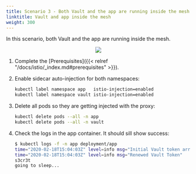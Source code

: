 ```yaml
---
title: Scenario 3 - Both Vault and the app are running inside the mesh
linktitle: Vault and app inside the mesh
weight: 300
---
```


In this scenario, both Vault and the app are running inside the mesh.

<p align="center"><img src="/img/blog/istio-vault/istio_vault3.png" ></p>

1. Complete the [Prerequisites]({{< relref "/docs/istio/_index.md#prerequisites" >}}).
1. Enable sidecar auto-injection for both namespaces:

    ```bash
    kubectl label namespace app   istio-injection=enabled
    kubectl label namespace vault istio-injection=enabled
    ```

1. Delete all pods so they are getting injected with the proxy:

    ```bash
    kubectl delete pods --all -n app
    kubectl delete pods --all -n vault
    ```

1. Check the logs in the app container. It should sill show success:

    ```bash
    $ kubectl logs -f -n app deployment/app
    time="2020-02-18T15:04:03Z" level=info msg="Initial Vault token arrived"
    time="2020-02-18T15:04:03Z" level=info msg="Renewed Vault Token"
    s3cr3t
    going to sleep...
    ```
